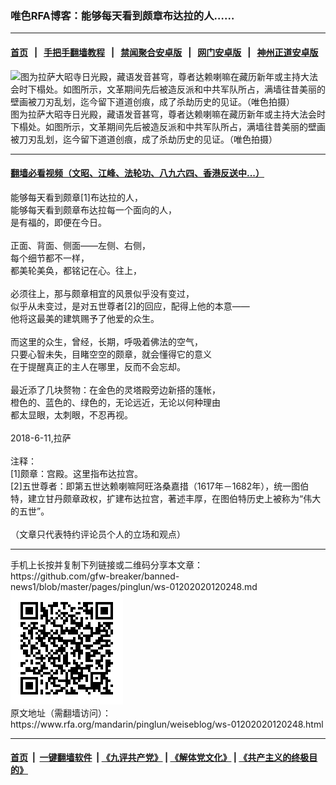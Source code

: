 ### 唯色RFA博客：能够每天看到颇章布达拉的人……
------------------------

#### [首页](https://github.com/gfw-breaker/banned-news1/blob/master/README.md) &nbsp;&nbsp;|&nbsp;&nbsp; [手把手翻墙教程](https://github.com/gfw-breaker/guides/wiki) &nbsp;&nbsp;|&nbsp;&nbsp; [禁闻聚合安卓版](https://github.com/gfw-breaker/bn-android) &nbsp;&nbsp;|&nbsp;&nbsp; [网门安卓版](https://github.com/oGate2/oGate) &nbsp;&nbsp;|&nbsp;&nbsp; [神州正道安卓版](https://github.com/SzzdOgate/update) 



<div id="headerimg">
 <img alt="图为拉萨大昭寺日光殿，藏语发音甚穹，尊者达赖喇嘛在藏历新年或主持大法会时下榻处。如图所示，文革期间先后被造反派和中共军队所占，满墙往昔美丽的壁画被刀刃乱划，迄今留下道道创痕，成了杀劫历史的见证。（唯色拍摄）" src="https://www.rfa.org/mandarin/pinglun/weise/ws-01162020102919.html/65e551496bbf2.jpeg/@@images/00a61534-ce2a-4455-a1ac-8fc01711f53c.jpeg" title="图为拉萨大昭寺日光殿，藏语发音甚穹，尊者达赖喇嘛在藏历新年或主持大法会时下榻处。如图所示，文革期间先后被造反派和中共军队所占，满墙往昔美丽的壁画被刀刃乱划，迄今留下道道创痕，成了杀劫历史的见证。（唯色拍摄）"/>
 <div id="headerimgcontents">
  <div id="headerimgcaption">
   <span>
    图为拉萨大昭寺日光殿，藏语发音甚穹，尊者达赖喇嘛在藏历新年或主持大法会时下榻处。如图所示，文革期间先后被造反派和中共军队所占，满墙往昔美丽的壁画被刀刃乱划，迄今留下道道创痕，成了杀劫历史的见证。（唯色拍摄）
   </span>
   <!-- zoomattribute -->
  </div>
  <!-- headerimgcaption -->
 </div>
 <!-- headerimagecontents -->
</div>

<hr/>


#### [翻墙必看视频（文昭、江峰、法轮功、八九六四、香港反送中...）](http://167.172.214.107/home.html)

<div id="storytext">
 <div>
  <div class="slot_header">
  </div>
 </div>
 <p>
  能够每天看到颇章[1]布达拉的人，
  <br/>
  能够每天看到颇章布达拉每一个面向的人，
  <br/>
  是有福的，即便在今日。
  <br/>
  <br/>
  正面、背面、侧面——左侧、右侧，
  <br/>
  每个细节都不一样，
  <br/>
  都美轮美奂，都铭记在心。往上，
  <br/>
  <br/>
  必须往上，那与颇章相宜的风景似乎没有变过，
  <br/>
  似乎从未变过，是对五世尊者[2]的回应，配得上他的本意——
  <br/>
  他将这最美的建筑赐予了他爱的众生。
  <br/>
  <br/>
  而这里的众生，曾经，长期，呼吸着佛法的空气，
  <br/>
  只要心智未失，目睹空空的颇章，就会懂得它的意义
  <br/>
  在于提醒真正的主人在哪里，反而不会忘却。
  <br/>
  <br/>
  最近添了几块赘物：在金色的灵塔殿旁边新搭的篷帐，
  <br/>
  橙色的、蓝色的、绿色的，无论远近，无论以何种理由
  <br/>
  都太显眼，太刺眼，不忍再视。
  <br/>
  <br/>
  2018-6-11,拉萨
  <br/>
  <br/>
  注释：
  <br/>
  [1]颇章：宫殿。这里指布达拉宫。
  <br/>
  [2]五世尊者：即第五世达赖喇嘛阿旺洛桑嘉措（1617年－1682年），统一图伯特，建立甘丹颇章政权，扩建布达拉宫，著述丰厚，在图伯特历史上被称为“伟大的五世”。
  <br/>
  <br/>
  （文章只代表特约评论员个人的立场和观点）
 </p>
</div>

<hr/>
手机上长按并复制下列链接或二维码分享本文章：<br/>
https://github.com/gfw-breaker/banned-news1/blob/master/pages/pinglun/ws-01202020120248.md <br/>
<a href='https://github.com/gfw-breaker/banned-news1/blob/master/pages/pinglun/ws-01202020120248.md'><img src='https://github.com/gfw-breaker/banned-news1/blob/master/pages/pinglun/ws-01202020120248.md.png'/></a> <br/>
原文地址（需翻墙访问）：https://www.rfa.org/mandarin/pinglun/weiseblog/ws-01202020120248.html


------------------------
#### [首页](https://github.com/gfw-breaker/banned-news1/blob/master/README.md) &nbsp;|&nbsp; [一键翻墙软件](https://github.com/gfw-breaker/nogfw/blob/master/README.md) &nbsp;| [《九评共产党》](https://github.com/gfw-breaker/9ping.md/blob/master/README.md#九评之一评共产党是什么) | [《解体党文化》](https://github.com/gfw-breaker/jtdwh.md/blob/master/README.md) | [《共产主义的终极目的》](https://github.com/gfw-breaker/gczydzjmd.md/blob/master/README.md)


<img src='http://gfw-breaker.win/banned-news/pages/pinglun/ws-01202020120248.md' width='0px' height='0px'/>